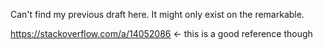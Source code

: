
Can't find my previous draft here.  It might only exist on the remarkable.

https://stackoverflow.com/a/14052086 <- this is a good reference though

